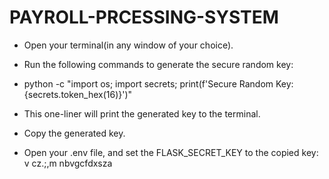 # PAYROLL-PRCESSING-SYSTEM

- Open your terminal(in any window of your choice).

- Run the following commands to generate the secure random key:

- python -c "import os; import secrets; print(f'Secure Random Key: {secrets.token_hex(16)}')"

- This one-liner will print the generated key to the terminal.

- Copy the generated key.

- Open your .env file, and set the FLASK_SECRET_KEY to the copied key:
 v cz.;,m  nbvgcfdxsza